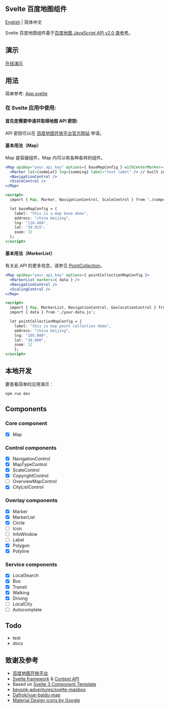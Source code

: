 ## Svelte 百度地图组件

[English](./README.md) | 简体中文

Svelte 百度地图组件基于[百度地图 JavaScript API v2.0 类参考](https://mapopen-pub-jsapi.bj.bcebos.com/jsapi/reference/jsapi_reference.html)。

## 演示

[在线演示](https://vulcangz.github.io/svelte-baidumaps/demo/)

## 用法

简单参考: [App.svelte](https://github.com/vulcangz/svelte-baidumaps/tree/master/src/App.svelte)

### 在 Svelte 应用中使用:

#### 首先您需要申请并取得地图 API 密钥:

API 密钥可以在 [百度地图开放平台官方网站](http://lbsyun.baidu.com/apiconsole/key) 申请。

#### 基本用法（Map）

Map 是容器组件，Map 内可以有各种各样的组件。

```jsx
<Map apiKey="your_api_key" options={ baseMapConfig } withCenterMarker={ true } >
  <Marker lat={someLat} lng={someLng} label="text label" /> // built in Marker component
  <NavigationControl />
  <ScaleControl />
</Map>

<script>
  import { Map, Marker, NavigationControl, ScaleControl } from './components/components.module.js'

  let baseMapConfig = {
    label: "this is a map base demo",
    address: "china beijing",
    lng: "116.404",
    lat: "39.915",
    zoom: 15
  };
</script>
```

#### 基本用法（MarkerList）

有关此 API 的更多信息，请参见 [PointCollection](http://lbsyun.baidu.com/cms/jsapi/reference/jsapi_reference.html#a3b21)。

```jsx
<Map apiKey="your_api_key" options={ pointCollectionMapConfig }>
  <MarkerList markers={ data } />
  <NavigationControl />
  <ScalingControl />
</Map>

<script>
  import { Map, MarkerList, NavigationControl, GeolocationControl } from './components/components.module.js'
  import { data } from './your-data.js';

  let pointCollectionMapConfig = {
    label: "this is map point collection demo",
    address: "china beijing",
    lng: "105.000",
    lat: "38.000",
    zoom: 12
	}; 
</script>
```

## 本地开发

要查看简单的应用演示：

`
npm run dev
`

## Components

### Core component

- [x] Map

### Control components
- [x] NavigationControl
- [x] MapTypeControl
- [x] ScaleControl
- [x] CopyrightControl
- [ ] OverviewMapControl
- [x] CityListControl

### Overlay components
- [x] Marker
- [x] MarkerList
- [x] Circle
- [ ] Icon
- [ ] InfoWindow
- [ ] Label
- [x] Polygon
- [x] Polyline

### Service components
- [x] LocalSearch
- [x] Bus
- [x] Transit
- [x] Walking
- [x] Driving
- [ ] LocalCity
- [ ] Autocomplete

## Todo

* test
* docs

## 致谢及参考

* [百度地图开放平台](http://lbsyun.baidu.com/)
* [Svelte framework](https://svelte.dev/) & [Context API](https://svelte.dev/tutorial/context-api)
* Based on [Svelte 3 Component Template](https://github.com/YogliB/svelte-component-template)
* [beyonk-adventures/svelte-mapbox](https://github.com/beyonk-adventures/svelte-mapbox)
* [Dafrok/vue-baidu-map](https://github.com/Dafrok/vue-baidu-map)
* [Material Design icons by Google](https://github.com/google/material-design-icons)

